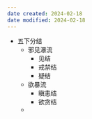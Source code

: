 ```yaml
---
date created: 2024-02-18
date modified: 2024-02-18
---
```

- 五下分结
    - 邪见瀑流    
        - 见结    
        - 戒禁结    
        - 疑结    
    - 欲暴流
        - 瞋恚结    
        - 欲贪结
    - 

